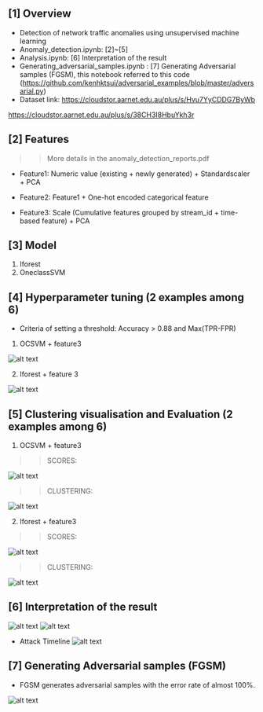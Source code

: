 ## [1] Overview
- Detection of network traffic anomalies using unsupervised machine learning 
- Anomaly_detection.ipynb: [2]~[5]
- Analysis.ipynb: [6] Interpretation of the result 
- Generating_adversarial_samples.ipynb : [7] Generating Adversarial samples (FGSM), this notebook referred to this code (https://github.com/kenhktsui/adversarial_examples/blob/master/adversarial.py)
- Dataset link:
https://cloudstor.aarnet.edu.au/plus/s/Hvu7YyCDDG7ByWb

https://cloudstor.aarnet.edu.au/plus/s/38CH3I8HbuYkh3r

## [2] Features
>> More details in the anomaly_detection_reports.pdf
- Feature1:
Numeric value (existing + newly generated) + Standardscaler + PCA

- Feature2:
Feature1 + One-hot encoded categorical feature

- Feature3:
Scale (Cumulative features grouped by stream_id + time-based feature) + PCA


## [3] Model
1. Iforest
2. OneclassSVM

## [4] Hyperparameter tuning (2 examples among 6)
- Criteria of setting a threshold:  Accuracy > 0.88 and Max(TPR-FPR)

1. OCSVM + feature3

![alt text](https://github.com/kaiyoo/anomaly_detection/blob/main/imgs/hp_f3_ocsvm.png)

2. Iforest + feature 3

![alt text](https://github.com/kaiyoo/anomaly_detection/blob/main/imgs/f3_iforest_hp.png)

## [5] Clustering visualisation and Evaluation (2 examples among 6)

1. OCSVM + feature3

>> SCORES:

![alt text](https://github.com/kaiyoo/anomaly_detection/blob/main/imgs/R_E_ocsvm_f3.png)

>> CLUSTERING:

![alt text](https://github.com/kaiyoo/anomaly_detection/blob/main/imgs/R_CV_ocsvm_f3.png)

2. Iforest + feature3

>> SCORES:

![alt text](https://github.com/kaiyoo/anomaly_detection/blob/main/imgs/R_E_iforest_f3.png)

>> CLUSTERING:

![alt text](https://github.com/kaiyoo/anomaly_detection/blob/main/imgs/R_CV_iforest_f3.png)


## [6] Interpretation of the result
![alt text](https://github.com/kaiyoo/anomaly_detection/blob/main/imgs/Interpretation_ocsvm_f3.png)
![alt text](https://github.com/kaiyoo/anomaly_detection/blob/main/imgs/top_conversation.png?raw=true)

- Attack Timeline
![alt text](https://github.com/kaiyoo/anomaly_detection/blob/main/imgs/attack_timeline.png)


## [7] Generating Adversarial samples (FGSM)
- FGSM generates adversarial samples with the error rate of almost 100%. 

![alt text](https://github.com/kaiyoo/anomaly_detection/blob/main/imgs/FGSM.png)
